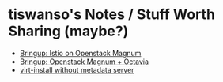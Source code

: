 # tiswanso's Notes / Stuff Worth Sharing (maybe?)

- [Bringup: Istio on Openstack Magnum](istio/istio_on_magnum.md)
- [Bringup: Openstack Magnum + Octavia](istio/magnum.md)
- [virt-install without metadata server](vm_bringup_notes.md)